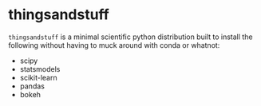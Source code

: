# thingsandstuff
`thingsandstuff` is a minimal scientific python distribution built to install the following without having to muck around with conda or whatnot:
* scipy
* statsmodels
* scikit-learn
* pandas
* bokeh